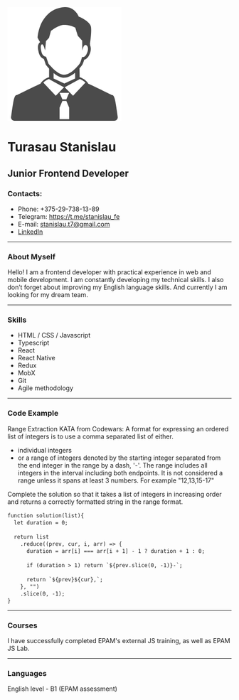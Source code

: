 ![avatar](man.png "Stanislau Turasau")

# Turasau Stanislau

## Junior Frontend Developer

### Contacts:

- Phone: +375-29-738-13-89
- Telegram: https://t.me/stanislau_fe
- E-mail: stanislau.t7@gmail.com
- [LinkedIn](https://www.linkedin.com/in/stanislau-turasau-b527381b0/ "Stanislau on LinkedIn")

---

### About Myself

Hello! I am a frontend developer with practical experience in web and mobile development. I am constantly developing my technical skills. I also don’t forget about improving my English language skills. And currently I am looking for my dream team.

---

### Skills

- HTML / CSS / Javascript
- Typescript
- React
- React Native
- Redux
- MobX
- Git
- Agile methodology

---

### Code Example

Range Extraction KATA from Codewars:
A format for expressing an ordered list of integers is to use a comma separated list of either.

- individual integers
- or a range of integers denoted by the starting integer separated from the end integer in the range by a dash, '-'. The range includes all integers in the interval including both endpoints. It is not considered a range unless it spans at least 3 numbers. For example "12,13,15-17"

Complete the solution so that it takes a list of integers in increasing order and returns a correctly formatted string in the range format.

```
function solution(list){
  let duration = 0;

  return list
    .reduce((prev, cur, i, arr) => {
      duration = arr[i] === arr[i + 1] - 1 ? duration + 1 : 0;

      if (duration > 1) return `${prev.slice(0, -1)}-`;

      return `${prev}${cur},`;
    }, "")
    .slice(0, -1);
}
```

---

### Courses

I have successfully completed EPAM's external JS training, as well as EPAM JS Lab.

---

### Languages

English level - B1 (EPAM assessment)
